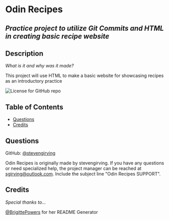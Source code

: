 # Odin Recipes
  ## *Practice project to utilize Git Commits and HTML in creating basic recipe website*
  ## Description
  *What is it and why was it made?*

  This project will use HTML to make a basic website for showcasing recipes as an introductory practice

  ![License for GitHub repo](https://img.shields.io/github/license/stevengirving/odin-recipes)
  ## Table of Contents
  * [Questions](#questions)
  * [Credits](#credits)
  ## Questions

  GitHub: [@stevengirving](https://api.github.com/users/stevengirving)

  Odin Recipes is originally made by stevengirving. 
  If you have any questions or need specialized help, the project manager 
  can be reached at sgirving@outlook.com. 
  Include the subject line "Odin Recipes SUPPORT".
  
  ## Credits
  *Special thanks to...*
  
  [@BrigittePowers](https://github.com/users/BrigittePowers) for her README Generator
  
